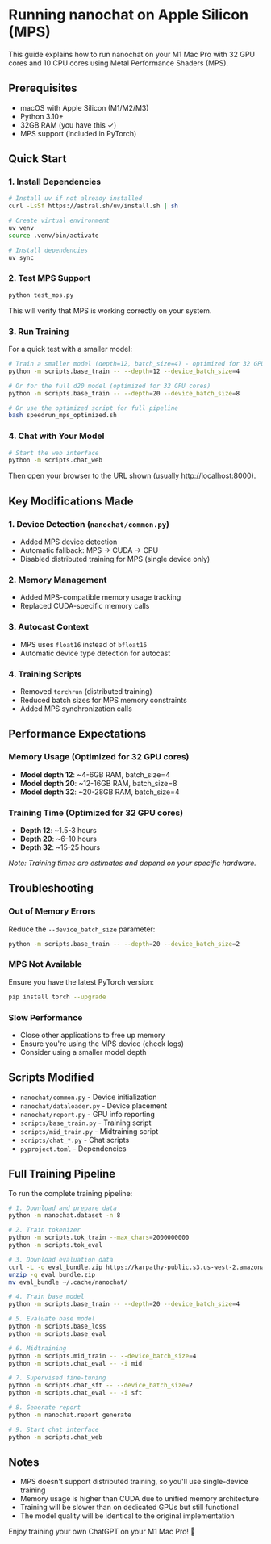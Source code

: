 # Running nanochat on Apple Silicon (MPS)

This guide explains how to run nanochat on your M1 Mac Pro with 32 GPU cores and 10 CPU cores using Metal Performance Shaders (MPS).

## Prerequisites

- macOS with Apple Silicon (M1/M2/M3)
- Python 3.10+
- 32GB RAM (you have this ✓)
- MPS support (included in PyTorch)

## Quick Start

### 1. Install Dependencies

```bash
# Install uv if not already installed
curl -LsSf https://astral.sh/uv/install.sh | sh

# Create virtual environment
uv venv
source .venv/bin/activate

# Install dependencies
uv sync
```

### 2. Test MPS Support

```bash
python test_mps.py
```

This will verify that MPS is working correctly on your system.

### 3. Run Training

For a quick test with a smaller model:

```bash
# Train a smaller model (depth=12, batch_size=4) - optimized for 32 GPU cores
python -m scripts.base_train -- --depth=12 --device_batch_size=4

# Or for the full d20 model (optimized for 32 GPU cores)
python -m scripts.base_train -- --depth=20 --device_batch_size=8

# Or use the optimized script for full pipeline
bash speedrun_mps_optimized.sh
```

### 4. Chat with Your Model

```bash
# Start the web interface
python -m scripts.chat_web
```

Then open your browser to the URL shown (usually http://localhost:8000).

## Key Modifications Made

### 1. Device Detection (`nanochat/common.py`)
- Added MPS device detection
- Automatic fallback: MPS → CUDA → CPU
- Disabled distributed training for MPS (single device only)

### 2. Memory Management
- Added MPS-compatible memory usage tracking
- Replaced CUDA-specific memory calls

### 3. Autocast Context
- MPS uses `float16` instead of `bfloat16`
- Automatic device type detection for autocast

### 4. Training Scripts
- Removed `torchrun` (distributed training)
- Reduced batch sizes for MPS memory constraints
- Added MPS synchronization calls

## Performance Expectations

### Memory Usage (Optimized for 32 GPU cores)
- **Model depth 12**: ~4-6GB RAM, batch_size=4
- **Model depth 20**: ~12-16GB RAM, batch_size=8
- **Model depth 32**: ~20-28GB RAM, batch_size=4

### Training Time (Optimized for 32 GPU cores)
- **Depth 12**: ~1.5-3 hours
- **Depth 20**: ~6-10 hours  
- **Depth 32**: ~15-25 hours

*Note: Training times are estimates and depend on your specific hardware.*

## Troubleshooting

### Out of Memory Errors
Reduce the `--device_batch_size` parameter:
```bash
python -m scripts.base_train -- --depth=20 --device_batch_size=2
```

### MPS Not Available
Ensure you have the latest PyTorch version:
```bash
pip install torch --upgrade
```

### Slow Performance
- Close other applications to free up memory
- Ensure you're using the MPS device (check logs)
- Consider using a smaller model depth

## Scripts Modified

- `nanochat/common.py` - Device initialization
- `nanochat/dataloader.py` - Device placement
- `nanochat/report.py` - GPU info reporting
- `scripts/base_train.py` - Training script
- `scripts/mid_train.py` - Midtraining script
- `scripts/chat_*.py` - Chat scripts
- `pyproject.toml` - Dependencies

## Full Training Pipeline

To run the complete training pipeline:

```bash
# 1. Download and prepare data
python -m nanochat.dataset -n 8

# 2. Train tokenizer
python -m scripts.tok_train --max_chars=2000000000
python -m scripts.tok_eval

# 3. Download evaluation data
curl -L -o eval_bundle.zip https://karpathy-public.s3.us-west-2.amazonaws.com/eval_bundle.zip
unzip -q eval_bundle.zip
mv eval_bundle ~/.cache/nanochat/

# 4. Train base model
python -m scripts.base_train -- --depth=20 --device_batch_size=4

# 5. Evaluate base model
python -m scripts.base_loss
python -m scripts.base_eval

# 6. Midtraining
python -m scripts.mid_train -- --device_batch_size=4
python -m scripts.chat_eval -- -i mid

# 7. Supervised fine-tuning
python -m scripts.chat_sft -- --device_batch_size=2
python -m scripts.chat_eval -- -i sft

# 8. Generate report
python -m nanochat.report generate

# 9. Start chat interface
python -m scripts.chat_web
```

## Notes

- MPS doesn't support distributed training, so you'll use single-device training
- Memory usage is higher than CUDA due to unified memory architecture
- Training will be slower than on dedicated GPUs but still functional
- The model quality will be identical to the original implementation

Enjoy training your own ChatGPT on your M1 Mac Pro! 🚀
